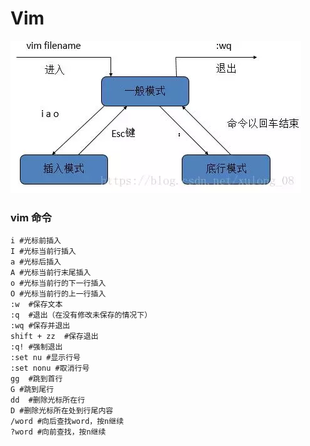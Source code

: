 # Vim
![vim模式切换图](../images/public/vim模式切换图.png)
### vim 命令
```shell
i #光标前插入  
I #光标当前行插入  
a #光标后插入  
A #光标当前行末尾插入
o #光标当前行的下一行插入  
O #光标当前行的上一行插入  
:w  #保存文本
:q  #退出（在没有修改未保存的情况下）
:wq #保存并退出
shift + zz  #保存退出
:q! #强制退出
:set nu #显示行号
:set nonu #取消行号
gg  #跳到首行
G #跳到尾行
dd  #删除光标所在行
D #删除光标所在处到行尾内容
/word #向后查找word，按n继续
?word #向前查找，按n继续
```
